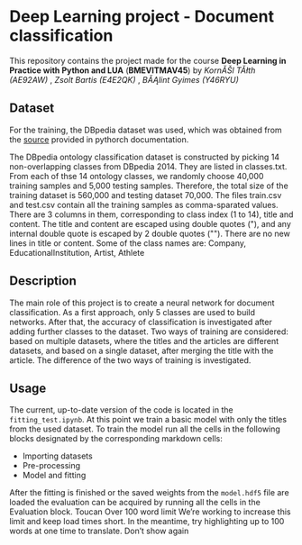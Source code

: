 # Deep Learning project - Document classification 
This repository contains the project made for the course **Deep Learning in Practice with Python and LUA** (**BMEVITMAV45**) by <em>KornĂŠl TĂłth (AE92AW) </em>, <em>Zsolt Bartis (E4E2QK) </em>, <em>BĂĄlint Gyimes (Y46RYU) </em>

## Dataset
For the training, the DBpedia dataset was used, which was obtained from the [source](https://drive.google.com/uc?export=download&id=0Bz8a_Dbh9QhbQ2Vic1kxMmZZQ1k) provided in pythorch documentation. 

The DBpedia ontology classification dataset is constructed by picking 14 non-overlapping classes from DBpedia 2014. They are listed in classes.txt. From each of thse 14 ontology classes, we randomly choose 40,000 training samples and 5,000 testing samples. Therefore, the total size of the training dataset is 560,000 and testing dataset 70,000.
The files train.csv and test.csv contain all the training samples as comma-sparated values. There are 3 columns in them, corresponding to class index (1 to 14), title and content. The title and content are escaped using double quotes ("), and any internal double quote is escaped by 2 double quotes (""). There are no new lines in title or content.
Some of the class names are: Company, EducationalInstitution, Artist, Athlete

## Description
The main role of this project is to create a neural network for document classification. As a first approach, only 5 classes are used to build networks. After that, the accuracy of classification is investigated after adding further classes to the dataset. Two ways of training are considered: based on multiple datasets, where the titles and the articles are different datasets, and based on a single dataset, after merging the title with the article. The difference of the two ways of training is investigated. 

## Usage
The current, up-to-date version of the code is located in the <code>fitting_test.ipynb</code>. At this point we train a basic model with only the titles from the used dataset.
To train the model run all the cells in the following blocks designated by the corresponding markdown cells:
- Importing datasets
- Pre-processing
- Model and fitting

After the fitting is finished or the saved weights from the <code>model.hdf5</code> file are loaded the evaluation can be acquired by running all the cells in the Evaluation block.
Toucan
Over 100 word limit
We’re working to increase this limit and keep load times short. In the meantime, try highlighting up to 100 words at one time to translate.
Don’t show again
